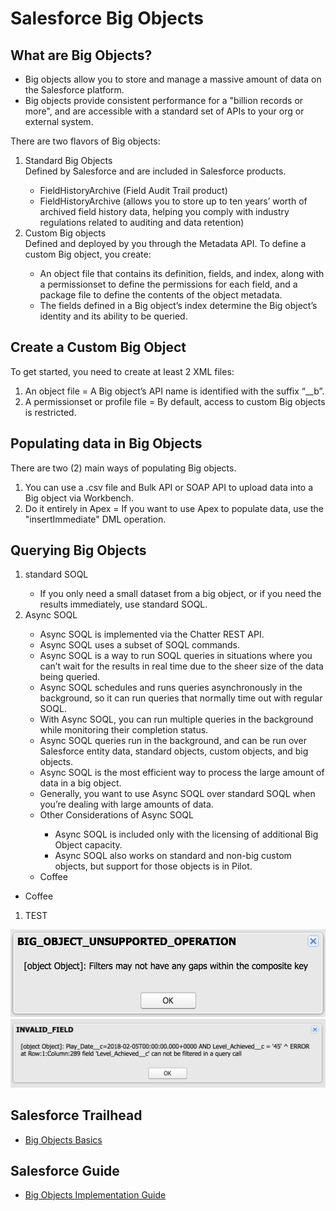 # Salesforce Big Objects

## What are Big Objects?

<ul>
<li>Big objects allow you to store and manage a massive amount of data on the Salesforce platform.</li>
<li>Big objects provide consistent performance for a "billion records or more", and are accessible with a standard set of APIs to your org or external system.</li>
</ul>

There are two flavors of Big objects:

<ol type="1">
<li>Standard Big Objects</li>
Defined by Salesforce and are included in Salesforce products.
<ul>
<li>FieldHistoryArchive (Field Audit Trail product)</li>
<li>FieldHistoryArchive (allows you to store up to ten years’ worth of archived field history data, helping you comply with industry regulations related to auditing and data retention)</li>
</ul>
<li>Custom Big objects</li>
Defined and deployed by you through the Metadata API.
To define a custom Big object, you create:
<ul>
<li>An object file that contains its definition, fields, and index, along with a permissionset to define the permissions for each field, and a package file to define the contents of the object metadata.</li>
<li>The fields defined in a Big object’s index determine the Big object’s identity and its ability to be queried.</li>
</ul>
</ol>

## Create a Custom Big Object
To get started, you need to create at least 2 XML files:
<ol type="1">
<li>An object file = A Big object’s API name is identified with the suffix “__b”.</li>
<li>A permissionset or profile file = By default, access to custom Big objects is restricted.</li>
</ol>

## Populating data in Big Objects
There are two (2) main ways of populating Big objects.
<ol type="1">
<li>You can use a .csv file and Bulk API or SOAP API to upload data into a Big object via Workbench.</li>
<li>Do it entirely in Apex = If you want to use Apex to populate data, use the "insertImmediate" DML operation.</li>
</ol>

## Querying Big Objects
<ol type="1">
<li>standard SOQL</li>
<ul>
<li>If you only need a small dataset from a big object, or if you need the results immediately, use standard SOQL.</li>
</ul>
<li>Async SOQL</li>
<ul>
<li>Async SOQL is implemented via the Chatter REST API.</li>
<li>Async SOQL uses a subset of SOQL commands.</li>
<li>Async SOQL is a way to run SOQL queries in situations where you can’t wait for the results in real time due to the sheer size of the data being queried.</li>
<li>Async SOQL schedules and runs queries asynchronously in the background, so it can run queries that normally time out with regular SOQL.</li>
<li>With Async SOQL, you can run multiple queries in the background while monitoring their completion status.</li>
<li>Async SOQL queries run in the background, and can be run over Salesforce entity data, standard objects, custom objects, and big objects.</li>
<li>Async SOQL is the most efficient way to process the large amount of data in a big object.</li>
<li>Generally, you want to use Async SOQL over standard SOQL when you’re dealing with large amounts of data.</li>
<li>Other Considerations of Async SOQL</li>
<ul>
<li>Async SOQL is included only with the licensing of additional Big Object capacity.</li>
<li>Async SOQL also works on standard and non-big custom objects, but support for those objects is in Pilot.</li>
</ul>
<li>Coffee</li>
</ul>
</ol>





<ul>
<li>Coffee</li>
</ul>

<ol type="1">
<li>TEST</li>
</ol>


<img src="supportedimages/image1.png"/>
<img src="supportedimages/image2.png"/>

## Salesforce Trailhead
<ul>
<li><a href="https://trailhead.salesforce.com/content/learn/modules/big_objects" target="_blank" alt="Big Objects Basics">Big Objects Basics</a></li>
</ul>

## Salesforce Guide
<ul>
<li><a href="https://developer.salesforce.com/docs/atlas.en-us.216.0.bigobjects.meta/bigobjects/big_object.htm" target="_blank" alt="Big Objects Implementation Guide">Big Objects Implementation Guide</a></li>
</ul>
